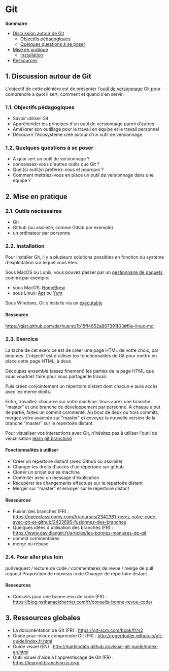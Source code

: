 # Git

**Sommaire**
* [Discussion autour de Git](https://github.com/adatechschool/plenieres/tree/master/katas/git#discussion-autour-de-git)
    * [Objectifs pédagogiques](https://github.com/adatechschool/plenieres/tree/master/katas/git#objectifs-p%C3%A9dagogiques)
    * [Quelques questions à se poser](https://github.com/adatechschool/plenieres/tree/master/katas/git#quelques-questions-%C3%A0-se-poser)
* [Mise en pratique](https://github.com/adatechschool/plenieres/tree/master/katas/git#mise-en-pratique)
    * [Installation](https://github.com/adatechschool/plenieres/tree/master/katas/git#installation)
* [Ressources](https://github.com/adatechschool/plenieres/tree/master/katas/git#ressources)

## 1. Discussion autour de Git

L'objectif de cette plénière est de présenter l'[outil de versionnage](https://fr.wikipedia.org/wiki/Logiciel_de_gestion_de_versions) Git pour comprendre à quoi il sert, comment et quand s'en servir.

### 1.1. Objectifs pédagogiques
* Savoir utiliser Git
* Appréhender les principes d'un outil de versionnage parmi d'autres
* Améliorer son outillage pour le travail en équipe et le travail personnel
* Découvrir l'écosysteme créé autour d'un outil de versionnage

### 1.2. Quelques questions à se poser
* A quoi sert un outil de versionnage ?
* connaissez-vous d'autres outils que Git ?
* Quel(s) outil(s) préférez-vous et pourquoi ?
* Comment mettriez-vous en place un outil de versionnage dans une équipe ?

## 2. Mise en pratique

### 2.1. Outils nécéssaires
- Git
- Github (ou assimilé, comme Gitlab par exemple)
- un ordinateur par personne

### 2.2. Installation

Pour installer Git, il y a plusieurs solutions possibles en fonction du système d'exploitation sur lequel vous êtes.

Sous MacOS ou Lunix, vous pouvez passer par un [gestionnaire de paquets](https://fr.wikipedia.org/wiki/Gestionnaire_de_paquets), comme par exemple:
* sous MacOS: [HomeBrew](https://brew.sh/)
* sous Linux: [Apt](https://doc.ubuntu-fr.org/apt) ou [Yum](https://www.linuxtricks.fr/wiki/utilisation-de-yum)

Sous Windows, Git s'installe via un [éxecutable](https://fr.wikipedia.org/wiki/.exe)

#### Ressource
https://gist.github.com/derhuerst/1b15ff4652a867391f03#file-linux-md

### 2.3. Exercice

La tache de cet exercice est de créer une page HTML de votre choix, par binomes.
L'objectif est d'utiliser les fonctionnalités de Git pour mettre en place cette page HTML, à deux.

Découpez ensemble (assez finement) les parties de la page HTML que vous voudriez faire pour vous partager le travail.

Puis créez conjointement un répertoire distant dont chacun·e aura accès avec les meme droits.

Enfin, travaillez chacun·e sur votre machine.
Vous aurez une branche "master" et une branche de développement par personne.
A chaque ajout de partie, faites un commit commenté. Au bout de deux ou trois commits, mergez votre avancée sur "master" et envoyez la nouvelle version de la branche "master" sur le repertoire distant.

Pour visualiser vos interactions avec Git, n'hésitez pas à utiliser l'outil de visualisation [learn git branching](https://learngitbranching.js.org/)

#### Fonctionnalités à utiliser

- Créer un répertoire distant (avec Github ou assimilé)
- Changer les droits d'accès d'un répertoire sur github
- Cloner un projet sur sa machine
- Commiter avec un message d'explication
- Récupérer les changements effectués sur le répertoire distant
- Merger sur "master" et envoyer sur le répertoire distant

#### Ressources
- Fusion des branches (FR) : https://openclassrooms.com/fr/courses/2342361-gerez-votre-code-avec-git-et-github/2433696-fusionnez-des-branches
- Quelques idées d'utilisation des branches (FR) : https://www.davidlangin.fr/articles/les-bonnes-manieres-de-git
- commit commentaires
- merge ou rebase

### 2.4. Pour aller plus loin

pull request / lecture de code / commentaires de revue / merge de pull request
Proposition de nouveau code
Changer de répertoire distant

#### Ressources
- Conseils pour une bonne revu de code (FR) : https://blog.nathanaelcherrier.com/fr/conseils-bonne-revue-code/

## 3. Ressources globales
- La documentation de Git (FR) : https://git-scm.com/book/fr/v2
- Guide pour mieux comprendre Git (FR) : http://rogerdudler.github.io/git-guide/index.fr.html
- Guide visuel (EN) : http://marklodato.github.io/visual-git-guide/index-en.html
- Outil visuel d'aide à l'apprentissage de Git (FR) : https://learngitbranching.js.org/

